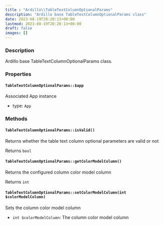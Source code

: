 ```yaml
---
title : "Ardillo\\TableTextColumnOptionalParams"
description: "Ardillo base TableTextColumnOptionalParams class"
date: 2023-08-19T20:20:13+00:00
lastmod: 2023-08-19T20:20:13+00:00
draft: false
images: []
---
```

### Description

Ardillo base TableTextColumnOptionalParams class.

### Properties

#### `TableTextColumnOptionalParams::$app`

Associated App instance

 * type: `App`



### Methods

#### `TableTextColumnOptionalParams::isValid()`

Returns whether the table text column optional parameters are valid or not


Returns `bool`



#### `TableTextColumnOptionalParams::getColorModelColumn()`

Returns the configured column color model column


Returns `int`



#### `TableTextColumnOptionalParams::setColorModelColumn(int $colorModelColumn)`

Sets the column color model column

 * `int $colorModelColumn`: The column color model column


